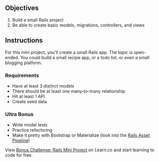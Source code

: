 ## Objectives

1. Build a small Rails project
2. Be able to create basic models, migrations, controllers, and views

## Instructions

For this mini project, you'll create a small Rails app. The topic is open-ended. You could build a small recipe app, or a todo list, or even a small blogging platform.

### Requirements
- Have at least 3 distinct models
- There should be at least one many-to-many relationship 
- Hit at least 1 API
- Create seed data 

### Ultra Bonus
- Write model tests 
- Practice refactoring
- Make it pretty with Bootstrap or Materialize (look into the [Rails Asset Pipeline](http://guides.rubyonrails.org/asset_pipeline.html))
<p class='util--hide'>View <a href='https://learn.co/lessons/bonus-challenge-rails-mini-project'>Bonus Challenge: Rails Mini Project</a> on Learn.co and start learning to code for free.</p>

